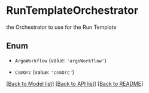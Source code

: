 # RunTemplateOrchestrator

the Orchestrator to use for the Run Template

## Enum

* `ArgoWorkflow` (value: `'argoWorkflow'`)

* `CsmOrc` (value: `'csmOrc'`)

[[Back to Model list]](../README.md#documentation-for-models) [[Back to API list]](../README.md#documentation-for-api-endpoints) [[Back to README]](../README.md)
